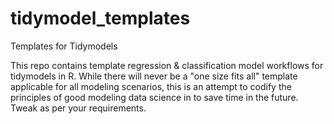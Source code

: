 # tidymodel_templates
Templates for Tidymodels

This repo contains template regression & classification model workflows for tidymodels in R. While there will never be a "one size fits all" template applicable for all modeling scenarios, this is an attempt to codify the principles of good modeling data science in to save time in the future. Tweak as per your requirements.
